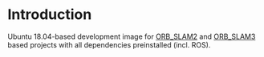 # Introduction
Ubuntu 18.04-based development image for [ORB_SLAM2](https://github.com/raulmur/ORB_SLAM2) and [ORB_SLAM3](https://github.com/UZ-SLAMLab/ORB_SLAM3) based projects with all dependencies preinstalled (incl. ROS).

